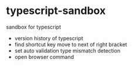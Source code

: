 # typescript-sandbox
sandbox for typescript

- version history of typescript
- find shortcut key move to next of right bracket
- set auto validation type mismatch detection
- open browser command